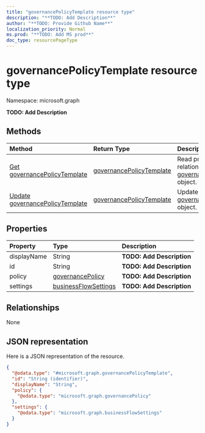 ```yaml
---
title: "governancePolicyTemplate resource type"
description: "**TODO: Add Description**"
author: "**TODO: Provide Github Name**"
localization_priority: Normal
ms.prod: "**TODO: Add MS prod**"
doc_type: resourcePageType
---
```


# governancePolicyTemplate resource type


Namespace: microsoft.graph

**TODO: Add Description**

## Methods
|Method|Return Type|Description|
|:---|:---|:---|
|[Get governancePolicyTemplate](../api/governancepolicytemplate-get.md)|[governancePolicyTemplate](../resources/governancepolicytemplate.md)|Read properties and relationships of a [governancePolicyTemplate](../resources/governancepolicytemplate.md) object.|
|[Update governancePolicyTemplate](../api/governancepolicytemplate-update.md)|[governancePolicyTemplate](../resources/governancepolicytemplate.md)|Update the properties of a [governancePolicyTemplate](../resources/governancepolicytemplate.md) object.|

## Properties
|Property|Type|Description|
|:---|:---|:---|
|displayName|String|**TODO: Add Description**|
|id|String|**TODO: Add Description**|
|policy|[governancePolicy](../resources/governancepolicy.md)|**TODO: Add Description**|
|settings|[businessFlowSettings](../resources/businessflowsettings.md)|**TODO: Add Description**|

## Relationships
None

## JSON representation
Here is a JSON representation of the resource.
<!-- {
  "blockType": "resource",
  "keyProperty": "id",
  "@odata.type": "microsoft.graph.governancePolicyTemplate",
  "baseType": "",
  "openType": true
}
-->
``` json
{
  "@odata.type": "#microsoft.graph.governancePolicyTemplate",
  "id": "String (identifier)",
  "displayName": "String",
  "policy": {
    "@odata.type": "microsoft.graph.governancePolicy"
  },
  "settings": {
    "@odata.type": "microsoft.graph.businessFlowSettings"
  }
}
```

